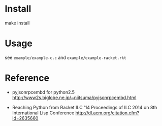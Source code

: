 # Install
make install

# Usage

see 
`example/example-c.c`
and
`example/example-racket.rkt`

# Reference

* pyjsonrpcembd for python2.5 http://www2s.biglobe.ne.jp/~niitsuma/pyjsonrpcembd.html 

* Reaching Python from Racket ILC '14 Proceedings of ILC 2014 on 8th International Lisp Conference  http://dl.acm.org/citation.cfm?id=2635660
